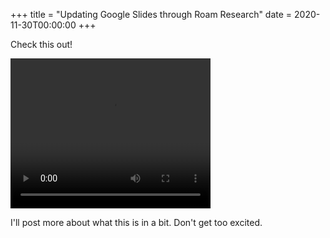 +++
title = "Updating Google Slides through Roam Research"
date = 2020-11-30T00:00:00
+++

Check this out!

<video width="320" height="240" controls>
  <source src="https://firebasestorage.googleapis.com/v0/b/firescript-577a2.appspot.com/o/imgs%2Fapp%2Fplayground%2F54GfBjYQz-.mov?alt=media&token=c919138b-637c-4dfc-b21b-3455411c5198" type="video/mp4">
</video>

I'll post more about what this is in a bit. Don't get too excited.
